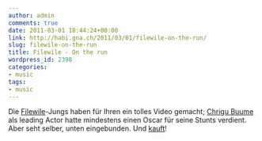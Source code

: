 ```yaml
---
author: admin
comments: true
date: 2011-03-01 18:44:24+00:00
link: http://habi.gna.ch/2011/03/01/filewile-on-the-run/
slug: filewile-on-the-run
title: Filewile - On the run
wordpress_id: 2398
categories:
- music
tags:
- music
---
```


Die [Filewile](http://www.filewile.com/)-Jungs haben für Ihren ein tolles Video gemacht; [Chrigu Buume](http://www.swisstricks.com/crew/) als leading Actor hatte mindestens einen Oscar für seine Stunts verdient. Aber seht selber, unten eingebunden. Und [kauft](http://itunes.apple.com/ch/album/on-the-run/id369543490)!



